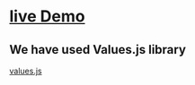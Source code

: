 # [live Demo](https://color-generator-roycua.vercel.app/)


## We have used Values.js library
[values.js](https://github.com/noeldelgado/values.js)

